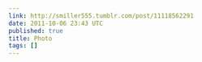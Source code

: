 ```yaml
---
link: http://smiller555.tumblr.com/post/11118562291
date: 2011-10-06 23:43 UTC
published: true
title: Photo
tags: []
---
```



